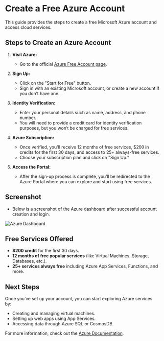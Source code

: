 # Create a Free Azure Account

This guide provides the steps to create a free Microsoft Azure account and access cloud services.

## Steps to Create an Azure Account

1. **Visit Azure:**
   - Go to the official [Azure Free Account page](https://azure.microsoft.com/en-us/free/).

2. **Sign Up:**
   - Click on the "Start for Free" button.
   - Sign in with an existing Microsoft account, or create a new account if you don’t have one.

3. **Identity Verification:**
   - Enter your personal details such as name, address, and phone number.
   - You will need to provide a credit card for identity verification purposes, but you won’t be charged for free services.

4. **Azure Subscription:**
   - Once verified, you'll receive 12 months of free services, $200 in credits for the first 30 days, and access to 25+ always-free services.
   - Choose your subscription plan and click on "Sign Up."

5. **Access the Portal:**
   - After the sign-up process is complete, you’ll be redirected to the Azure Portal where you can explore and start using free services.

## Screenshot
- Below is a screenshot of the Azure dashboard after successful account creation and login.

![Azure Dashboard](link-to-your-screenshot.png)

## Free Services Offered
- **$200 credit** for the first 30 days.
- **12 months of free popular services** (like Virtual Machines, Storage, Databases, etc.).
- **25+ services always free** including Azure App Services, Functions, and more.

## Next Steps
Once you’ve set up your account, you can start exploring Azure services by:
- Creating and managing virtual machines.
- Setting up web apps using App Services.
- Accessing data through Azure SQL or CosmosDB.

For more information, check out the [Azure Documentation](https://docs.microsoft.com/en-us/azure/).

